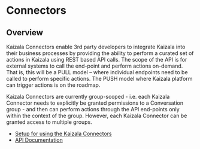 # Connectors

## Overview
Kaizala Connectors enable 3rd party developers to integrate Kaizala into their business processes by providing the ability to perform a curated set of actions in Kaizala 
using REST based API calls. The scope of the API is for external systems to call the end-point and perform actions on-demand. That is, this will be a PULL model – where 
individual endpoints need to be called to perform specific actions. The PUSH model where Kaizala platform can trigger actions is on the roadmap.

Kaizala Connectors are currently group-scoped - i.e. each Kaizala Connector needs to explicitly be granted permissions to a Conversation group - and then can perform actions through the API end-points only within the context of the group. However, each Kaizala Connector can be granted access to multiple groups.

* [Setup for using the Kaizala Connectors](setup.md)
* [API Documentation](API.md)
